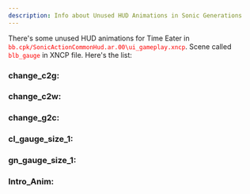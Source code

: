 ```yaml
---
description: Info about Unused HUD Animations in Sonic Generations
---
```

There's some unused HUD animations for Time Eater in <code style="color:red;">bb.cpk/SonicActionCommonHud.ar.00\ui_gameplay.xncp</code>.
Scene called <code style="color:red;">blb_gauge</code> in XNCP file.
Here's the list:
### change_c2g:

### change_c2w:

### change_g2c:

### cl_gauge_size_1:

### gn_gauge_size_1:

### Intro_Anim:

